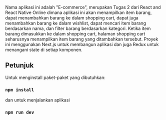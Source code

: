 Nama aplikasi ini adalah "E-commerce", merupakan Tugas 2 dari React and React Native Online dimana aplikasi ini akan menampilkan item barang, dapat menambahkan barang ke dalam shopping cart, dapat juga menambahkan barang ke dalam wishlist, dapat mencari item barang berdasarkan nama, dan filter barang berdasarkan kategori. Ketika item barang dimasukkan ke dalam shopping cart, halaman shopping cart seharusnya menampilkan item barang yang ditambahkan tersebut. Proyek ini menggunakan Next.js untuk membangun aplikasi dan juga Redux untuk menangani state di setiap komponen.

## Petunjuk

Untuk menginstall paket-paket yang dibutuhkan:

### `npm install`

dan untuk menjalankan aplikasi

### `npm run dev`

